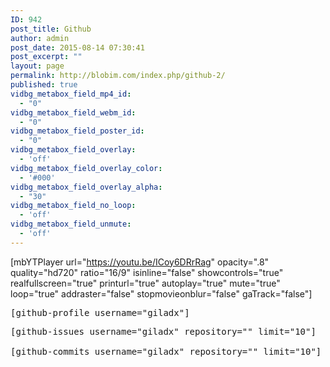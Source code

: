 ```yaml
---
ID: 942
post_title: Github
author: admin
post_date: 2015-08-14 07:30:41
post_excerpt: ""
layout: page
permalink: http://blobim.com/index.php/github-2/
published: true
vidbg_metabox_field_mp4_id:
  - "0"
vidbg_metabox_field_webm_id:
  - "0"
vidbg_metabox_field_poster_id:
  - "0"
vidbg_metabox_field_overlay:
  - 'off'
vidbg_metabox_field_overlay_color:
  - '#000'
vidbg_metabox_field_overlay_alpha:
  - "30"
vidbg_metabox_field_no_loop:
  - 'off'
vidbg_metabox_field_unmute:
  - 'off'
---
```

[mbYTPlayer url="https://youtu.be/ICoy6DRrRag" opacity=".8" quality="hd720" ratio="16/9" isinline="false" showcontrols="true" realfullscreen="true" printurl="true" autoplay="true" mute="true" loop="true" addraster="false" stopmovieonblur="false" gaTrack="false"]

<pre>[github-profile username="giladx"]</pre>

<pre>[github-issues username="giladx" repository="" limit="10"]

[github-commits username="giladx" repository="" limit="10"]</pre>
